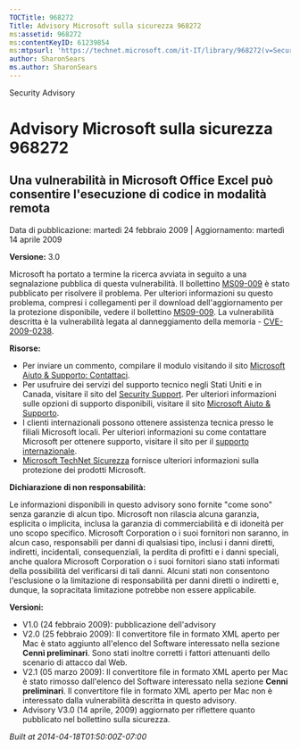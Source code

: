 ```yaml
---
TOCTitle: 968272
Title: Advisory Microsoft sulla sicurezza 968272
ms:assetid: 968272
ms:contentKeyID: 61239854
ms:mtpsurl: 'https://technet.microsoft.com/it-IT/library/968272(v=Security.10)'
author: SharonSears
ms.author: SharonSears
---
```


Security Advisory

Advisory Microsoft sulla sicurezza 968272
=========================================

Una vulnerabilità in Microsoft Office Excel può consentire l'esecuzione di codice in modalità remota
----------------------------------------------------------------------------------------------------

Data di pubblicazione: martedì 24 febbraio 2009 | Aggiornamento: martedì 14 aprile 2009

**Versione:** 3.0

Microsoft ha portato a termine la ricerca avviata in seguito a una segnalazione pubblica di questa vulnerabilità. Il bollettino [MS09-009](http://technet.microsoft.com/security/bulletin/ms09-009) è stato pubblicato per risolvere il problema. Per ulteriori informazioni su questo problema, compresi i collegamenti per il download dell'aggiornamento per la protezione disponibile, vedere il bollettino [MS09-009](http://technet.microsoft.com/security/bulletin/ms09-009). La vulnerabilità descritta è la vulnerabilità legata al danneggiamento della memoria - [CVE-2009-0238](http://www.cve.mitre.org/cgi-bin/cvename.cgi?name=cve-2009-0238).

**Risorse:**

-   Per inviare un commento, compilare il modulo visitando il sito [Microsoft Aiuto & Supporto: Contattaci](https://support.microsoft.com/common/survey.aspx?scid=sw;en;1257&amp;showpage=1&amp;ws=technet&amp;sd=tech).
-   Per usufruire dei servizi del supporto tecnico negli Stati Uniti e in Canada, visitare il sito del [Security Support](http://support.microsoft.com/?ln=it&x=15&y=11). Per ulteriori informazioni sulle opzioni di supporto disponibili, visitare il sito [Microsoft Aiuto & Supporto](http://support.microsoft.com/).
-   I clienti internazionali possono ottenere assistenza tecnica presso le filiali Microsoft locali. Per ulteriori informazioni su come contattare Microsoft per ottenere supporto, visitare il sito per il [supporto internazionale](http://support.microsoft.com/).
-   [Microsoft TechNet Sicurezza](http://technet.microsoft.com/security/default.aspx) fornisce ulteriori informazioni sulla protezione dei prodotti Microsoft.

**Dichiarazione di non responsabilità:**

Le informazioni disponibili in questo advisory sono fornite "come sono" senza garanzie di alcun tipo. Microsoft non rilascia alcuna garanzia, esplicita o implicita, inclusa la garanzia di commerciabilità e di idoneità per uno scopo specifico. Microsoft Corporation o i suoi fornitori non saranno, in alcun caso, responsabili per danni di qualsiasi tipo, inclusi i danni diretti, indiretti, incidentali, consequenziali, la perdita di profitti e i danni speciali, anche qualora Microsoft Corporation o i suoi fornitori siano stati informati della possibilità del verificarsi di tali danni. Alcuni stati non consentono l'esclusione o la limitazione di responsabilità per danni diretti o indiretti e, dunque, la sopracitata limitazione potrebbe non essere applicabile.

**Versioni:**

-   V1.0 (24 febbraio 2009): pubblicazione dell'advisory
-   V2.0 (25 febbraio 2009): Il convertitore file in formato XML aperto per Mac è stato aggiunto all'elenco del Software interessato nella sezione **Cenni preliminari**. Sono stati inoltre corretti i fattori attenuanti dello scenario di attacco dal Web.
-   V2.1 (05 marzo 2009): Il convertitore file in formato XML aperto per Mac è stato rimosso dall'elenco del Software interessato nella sezione **Cenni preliminari**. Il convertitore file in formato XML aperto per Mac non è interessato dalla vulnerabilità descritta in questo advisory.
-   Advisory V3.0 (14 aprile, 2009) aggiornato per riflettere quanto pubblicato nel bollettino sulla sicurezza.

*Built at 2014-04-18T01:50:00Z-07:00*
